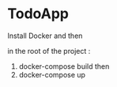 # TodoApp

Install Docker and then 

in the root of the project : 

1. docker-compose build
then
2. docker-compose up

